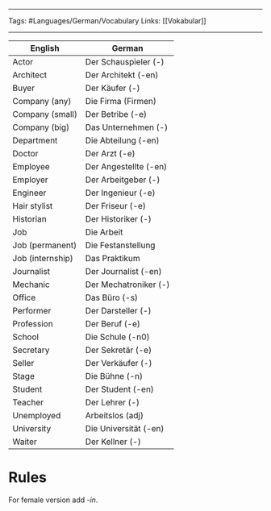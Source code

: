 ___
Tags: #Languages/German/Vocabulary 
Links: [[Vokabular]]
___
English | German
------------ | ------------
Actor | Der Schauspieler (-)
Architect | Der Architekt (-en)
Buyer | Der Käufer (-)
Company (any) | Die Firma (Firmen)
Company (small) | Der Betribe (-e)
Company (big) | Das Unternehmen (-)
Department | Die Abteilung (-en)
Doctor | Der Arzt (-e)
Employee | Der Angestellte (-en)
Employer | Der Arbeitgeber (-)
Engineer | Der Ingenieur (-e)
Hair stylist | Der Friseur (-e)
Historian | Der Historiker (-)
Job | Die Arbeit
Job (permanent) | Die Festanstellung
Job (internship) | Das Praktikum
Journalist | Der Journalist (-en)
Mechanic | Der Mechatroniker (-)
Office | Das Büro (-s)
Performer | Der Darsteller (-)
Profession | Der Beruf (-e)
School | Die Schule (-n0)
Secretary | Der Sekretär (-e)
Seller | Der Verkäufer (-)
Stage | Die Bühne (-n)
Student | Der Student (-en)
Teacher | Der Lehrer (-)
Unemployed | Arbeitslos (adj)
University | Die Universität (-en)
Waiter | Der Kellner (-)

# Rules
For female version add *-in*.
